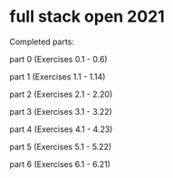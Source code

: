 # full stack open 2021
Completed parts:

part 0 (Exercises 0.1 - 0.6)

part 1 (Exercises 1.1 - 1.14)

part 2 (Exercises 2.1 - 2.20)

part 3 (Exercises 3.1 - 3.22)

part 4 (Exercises 4.1 - 4.23)

part 5 (Exercises 5.1 - 5.22)

part 6 (Exercises 6.1 - 6.21)